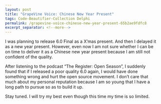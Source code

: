 ```yaml
---
layout: post
title: "GrapeVine Voice: Chinese New Year Present"
tags: Code-Beautifier-Collection Delphi
permalink: /grapevine-voice-chinese-new-year-present-65b2ae9fdfc8
excerpt_separator: <!--more-->
---
```

I was planning to release 6.0 Final as a X’mas present. And then I delayed it as a new year present. However, even now I am not sure whether I can be on time to deliver it as a Chinese new year present because I am still not confident of the quality.

After listening to the podcast “The Register: Open Season”, I suddenly found that if I released a poor quality 6.0 again, I would have done something wrong and hurt the open source movement. I don’t care that much about my personal reputation because I am so young that I have a long path to pursue so as to build it up.

Stay tuned. I will try my best even though this time my time is so limited.
<!--more-->